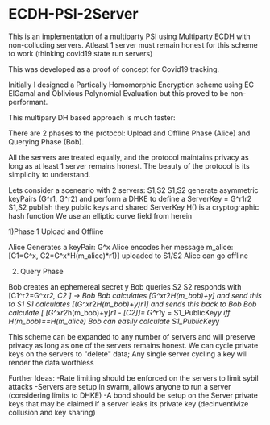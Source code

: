 # ECDH-PSI-2Server
This is an implementation of a multiparty PSI using Multiparty ECDH with non-colluding servers. Atleast 1 server must remain honest for this scheme to work (thinking covid19 state run servers)

This was developed as a proof of concept for Covid19 tracking.

Initially I designed a Partically Homomorphic Encryption scheme using EC ElGamal and Oblivious Polynomial Evaluation but this proved to be non-performant.

This multipary DH based approach is much faster:

There are 2 phases to the protocol: Upload and Offline Phase (Alice) and Querying Phase (Bob).

All the servers are treated equally, and the protocol maintains privacy as long as at least 1 server remains honest.  The beauty of the protocol is its simplicity to understand.

Lets consider a sceneario with 2 servers: S1,S2
S1,S2 generate asymmetric keyPairs (G^r1, G^r2) and perform a DHKE to define a ServerKey = G^r1r2
S1,S2 publish they public keys and shared ServerKey
H() is a cryptographic hash function
We use an elliptic curve field from herein 

1)Phase 1 Upload and Offline

Alice Generates a keyPair: G^x
Alice encodes her message m_alice: [C1=G^x, C2=G^x*H(m_alice)*r1)] uploaded to S1/S2 
Alice can go offline

2) Query Phase

Bob creates an ephemereal secret y
Bob queries S2
S2 responds with [C1^r2=G^x*r2, C2 ] -> Bob
Bob calculates [G^x*r2*H(m_bob)+y] and send this to S1
S1 calculates [(G^x*r2*H(m_bob)+y)*r1] and sends this back to Bob
Bob calculate [ [G^x*r2*h(m_bob)+y]*r1 - [C2]]= G^r1*y = S1_PublicKey*y iff H(m_bob)==H(m_alice)
Bob can easily calculate S1_PublicKey*y 


This scheme can be expanded to any number of servers and will preserve privacy as long as one of the servers remains honest. 
We can cycle private keys on the servers to "delete" data; Any single server cycling a key will render the data worthless

Further Ideas:
-Rate limiting should be enforced on the servers to limit sybil attacks
-Servers are setup in swarm, allows anyone to run a server (considering limits to DHKE)
-A bond should be setup on the Server private keys that may be claimed if a server leaks its private key (decinventivize collusion and key sharing)
